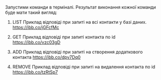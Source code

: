 Запустими команди в терміналі. 
Результат виконання кожної команди буде мати такий вигляд:

1. LIST
Приклад відповіді при запиті на всі контакти у базі даних. 
https://ibb.co/jGFcfMc

2. GET
Приклад відповіді при запиті контакта по id
https://ibb.co/vzc03gD

3. ADD
Приклад відповіді при запиті на створення додаткового контакта
https://ibb.co/dpv7Dq0

3. REMOVE
Приклад відповіді при запиті на видалення контакта по id
https://ibb.co/tzRtSp7